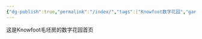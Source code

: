 ```yaml
---
{"dg-publish":true,"permalink":"/index/","tags":["Knowfoot数字花园","gardenEntry","gardenEntry","gardenEntry","gardenEntry","gardenEntry","gardenEntry","gardenEntry","gardenEntry","gardenEntry","gardenEntry","gardenEntry"]}
---
```


这是Knowfoot毛坯房的数字花园首页
